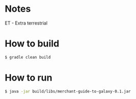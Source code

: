 # Notes 
ET - Extra terrestrial

# How to build

```bash
$ gradle clean build
```
# How to run

```bash
$ java -jar build/libs/merchant-guide-to-galaxy-0.1.jar
```
